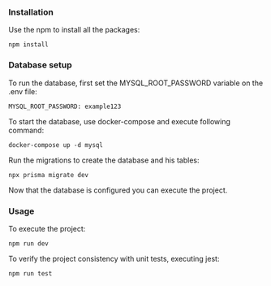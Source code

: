 ### Installation
Use the npm to install all the packages:
```
npm install
```

### Database setup
To run the database, first set the MYSQL_ROOT_PASSWORD variable on the .env file:
```
MYSQL_ROOT_PASSWORD: example123
```

To start the database, use docker-compose and execute following command:
```
docker-compose up -d mysql
```

Run the migrations to create the database and his tables:
```
npx prisma migrate dev
```
Now that the database is configured you can execute the project.

### Usage
To execute the project:
```
npm run dev
```

To verify the project consistency with unit tests, executing jest:
```
npm run test
```